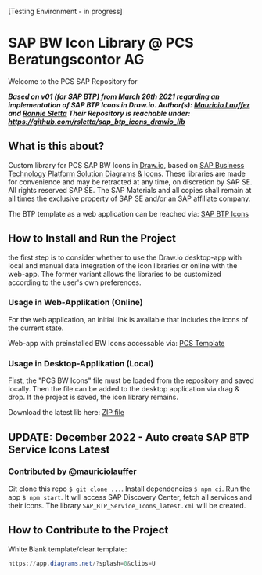 [Testing Environment - in progress]
# SAP BW Icon Library @ PCS Beratungscontor AG

Welcome to the PCS SAP Repository for 

***Based on v01 (for SAP BTP) from March 26th 2021 regarding an implementation of SAP BTP Icons in Draw.io.
Author(s): [Mauricio Lauffer](https://github.com/mauriciolauffer) and [Ronnie Sletta](https://github.com/rsletta)
Their Repository is reachable under: https://github.com/rsletta/sap_btp_icons_drawio_lib***


## What is this about?

Custom library for PCS SAP BW Icons in [Draw.io](https://app.diagrams.net/), based on [SAP Business Technology Platform Solution Diagrams & Icons](https://wiki.scn.sap.com/wiki/pages/viewpage.action?pageId=477829554). These libraries are made for convenience and may be retracted at any time, on discretion by SAP SE. All rights reserved SAP SE. The SAP Materials and all copies shall remain at all times the exclusive property of SAP SE
and/or an SAP affiliate company.

The BTP template as a web application can be reached via:
[SAP BTP Icons](https://app.diagrams.net/?splash=0&clibs=Uhttps://raw.githubusercontent.com/mauriciolauffer/sap_btp_icons_drawio_lib/main/libs/SAP_BTP_Service_Icons_latest.xml)

## How to Install and Run the Project
the first step is to consider whether to use the Draw.io desktop-app with local and manual data integration of the icon libraries or online with the web-app. The former variant allows the libraries to be customized according to the user's own preferences.

### Usage in Web-Applikation (Online)
For the web application, an initial link is available that includes the icons of the current state.

Web-app with preinstalled BW Icons accessable via: [PCS Template](https://app.diagrams.net/?splash=0&clibs=Uhttps%3A%2F%2Fraw.githubusercontent.com%2FIoaKal%2FSAP_BW_Icons%2Fmain%2FPCS_BW_Icons.xml%3Ftoken%3DGHSAT0AAAAAAB5C44T4DI6CJYQOQDX7OUO2Y6GYWLA)

### Usage in Desktop-Applikation (Local)
First, the "PCS BW Icons" file must be loaded from the repository and saved locally. Then the file can be added to the desktop application via drag & drop. If the project is saved, the icon library remains.

Download the latest lib here: [ZIP file](https://github.com/IoaKal/pcs-bw-icons/blob/main/PCS_BW_Icons.zip)

## UPDATE: December 2022 - Auto create SAP BTP Service Icons Latest
### Contributed by [@mauriciolauffer](https://github.com/mauriciolauffer)

Git clone this repo `$ git clone ...`. Install dependencies `$ npm ci`. Run the app `$ npm start`.
It will access SAP Discovery Center, fetch all services and their icons. The library `SAP_BTP_Service_Icons_latest.xml` will be created.

## How to Contribute to the Project

White Blank template/clear template:
```Powershell
https://app.diagrams.net/?splash=0&clibs=U
```

